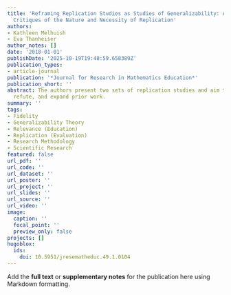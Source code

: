 ```yaml
---
title: 'Reframing Replication Studies as Studies of Generalizability: A Response to
  Critiques of the Nature and Necessity of Replication'
authors:
- Kathleen Melhuish
- Eva Thanheiser
author_notes: []
date: '2018-01-01'
publishDate: '2025-10-19T19:48:59.658389Z'
publication_types:
- article-journal
publication: '*Journal for Research in Mathematics Education*'
publication_short: ''
abstract: The authors present two sets of replication studies and aim to confirm,
  refute, and expand prior work.
summary: ''
tags:
- Fidelity
- Generalizability Theory
- Relevance (Education)
- Replication (Evaluation)
- Research Methodology
- Scientific Research
featured: false
url_pdf: ''
url_code: ''
url_dataset: ''
url_poster: ''
url_project: ''
url_slides: ''
url_source: ''
url_video: ''
image:
  caption: ''
  focal_point: ''
  preview_only: false
projects: []
hugoblox:
  ids:
    doi: 10.5951/jresematheduc.49.1.0104
---
```


Add the **full text** or **supplementary notes** for the publication here using Markdown formatting.
